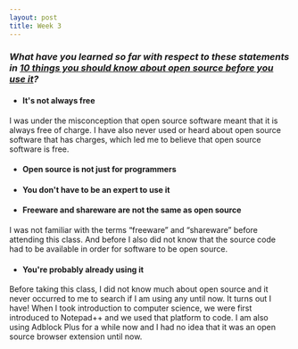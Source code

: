 ```yaml
---
layout: post
title: Week 3
---
```

### **_What have you learned so far with respect to these statements in [10 things you should know about open source before you use it][link]?_**  
* #### **It's not always free**  
I was under the misconception that open source software meant that it is always free of charge. I have also never used or heard about open source software that has charges, which led me to believe that open source software is free. 
* #### **Open source is not just for programmers**
* #### **You don't have to be an expert to use it**
* #### **Freeware and shareware are not the same as open source**  
I was not familiar with the terms “freeware” and “shareware” before attending this class. And before I also did not know that the source code had to be available in order for software to be open source. 
* #### **You're probably already using it**  
Before taking this class, I did not know much about open source and it never occurred to me to search if I am using any until now. It turns out I have! When I took introduction to computer science, we were first introduced to Notepad++ and we used that platform to code. I am also using Adblock Plus for a while now and I had no idea that it was an open source browser extension until now. 

[link]: https://www.techrepublic.com/blog/10-things/10-things-you-should-know-about-open-source-before-you-use-it/
